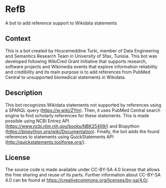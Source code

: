 # RefB
A bot to add reference support to Wikidata statements

## Context
This is a bot created by Houcemeddine Turki, member of Data Engineering and Semantics Research Team in University of Sfax, Tunisia. This bot was developed following WikiCred Grant Initiative that supports research, software projects and Wikimedia events that explore information reliability and credibility and its main purpose is to add references from PubMed Central to unsupported biomedical statements in Wikidata.

## Description
This bot recognizes Wikidata statements not supported by references using a SPARQL query (https://w.wiki/ZYm). Then, it uses PubMed Central search engine to find scholarly references for these statements. This is made possible using NCBI Entrez API (https://www.ncbi.nlm.nih.gov/books/NBK25499/) and Biopython (https://biopython.org/wiki/Documentation). Finally, the bot adds the found references to statements using QuickStatements API (http://quickstatements.toolforge.org/).

## License
The source code is made available under CC-BY-SA 4.0 license that allows the free sharing and reuse of its parts. Further information about CC-BY-SA 4.0 can be found at https://creativecommons.org/licenses/by-sa/4.0/.
